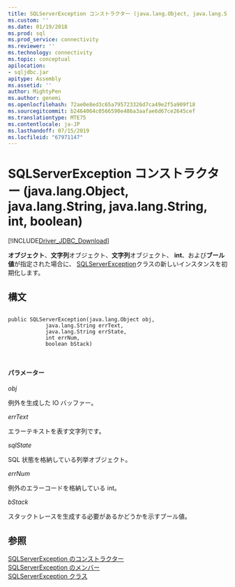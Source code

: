 ```yaml
---
title: SQLServerException コンストラクター (java.lang.Object, java.lang.String, java.lang.String, int, boolean) | Microsoft Docs
ms.custom: ''
ms.date: 01/19/2018
ms.prod: sql
ms.prod_service: connectivity
ms.reviewer: ''
ms.technology: connectivity
ms.topic: conceptual
apilocation:
- sqljdbc.jar
apitype: Assembly
ms.assetid: ''
author: MightyPen
ms.author: genemi
ms.openlocfilehash: 72ae0e8ed3c65a795723326d7ca49e2f5a909f18
ms.sourcegitcommit: b2464064c0566590e486a3aafae6d67ce2645cef
ms.translationtype: MTE75
ms.contentlocale: ja-JP
ms.lasthandoff: 07/15/2019
ms.locfileid: "67971147"
---
```

# <a name="sqlserverexception-constructor-javalangobject-javalangstring-javalangstring-int-boolean"></a>SQLServerException コンストラクター (java.lang.Object, java.lang.String, java.lang.String, int, boolean)
[!INCLUDE[Driver_JDBC_Download](../../../includes/driver_jdbc_download.md)]

  **オブジェクト**、**文字列**オブジェクト、**文字列**オブジェクト、 **int**、および**ブール値**が指定された場合に、 [SQLServerException](../../../connect/jdbc/reference/sqlserverexception-class.md)クラスの新しいインスタンスを初期化します。

## <a name="syntax"></a>構文  
  
```  

public SQLServerException(java.lang.Object obj,
            java.lang.String errText,
            java.lang.String errState,
            int errNum,
            boolean bStack)

            
```  
  
#### <a name="parameters"></a>パラメーター  
 *obj*  
  
 例外を生成した IO バッファー。

 *errText*  
  
 エラーテキストを表す文字列です。
  
 *sqlState*  
  
 SQL 状態を格納している列挙オブジェクト。
 
 *errNum*  
  
 例外のエラーコードを格納している int。
 
 *bStack*  
  
 スタックトレースを生成する必要があるかどうかを示すブール値。
  
## <a name="see-also"></a>参照  
 [SQLServerException のコンストラクター](../../../connect/jdbc/reference/sqlserverexception-constructors.md)   
 [SQLServerException のメンバー](../../../connect/jdbc/reference/sqlserverexception-members.md)   
 [SQLServerException クラス](../../../connect/jdbc/reference/sqlserverexception-class.md)  
  
  
